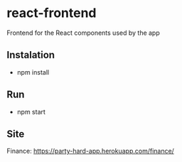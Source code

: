 # react-frontend
Frontend for the React components used by the app

## Instalation
- npm install

## Run
- npm start

## Site
  Finance: https://party-hard-app.herokuapp.com/finance/
